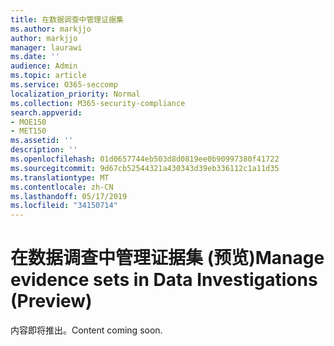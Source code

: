 ```yaml
---
title: 在数据调查中管理证据集
ms.author: markjjo
author: markjjo
manager: laurawi
ms.date: ''
audience: Admin
ms.topic: article
ms.service: O365-seccomp
localization_priority: Normal
ms.collection: M365-security-compliance
search.appverid:
- MOE150
- MET150
ms.assetid: ''
description: ''
ms.openlocfilehash: 01d0657744eb503d8d0819ee0b90997380f41722
ms.sourcegitcommit: 9d67cb52544321a430343d39eb336112c1a11d35
ms.translationtype: MT
ms.contentlocale: zh-CN
ms.lasthandoff: 05/17/2019
ms.locfileid: "34150714"
---
```

# <a name="manage-evidence-sets-in-data-investigations-preview"></a><span data-ttu-id="16471-102">在数据调查中管理证据集 (预览)</span><span class="sxs-lookup"><span data-stu-id="16471-102">Manage evidence sets in Data Investigations (Preview)</span></span>  

<span data-ttu-id="16471-103">内容即将推出。</span><span class="sxs-lookup"><span data-stu-id="16471-103">Content coming soon.</span></span>

  

